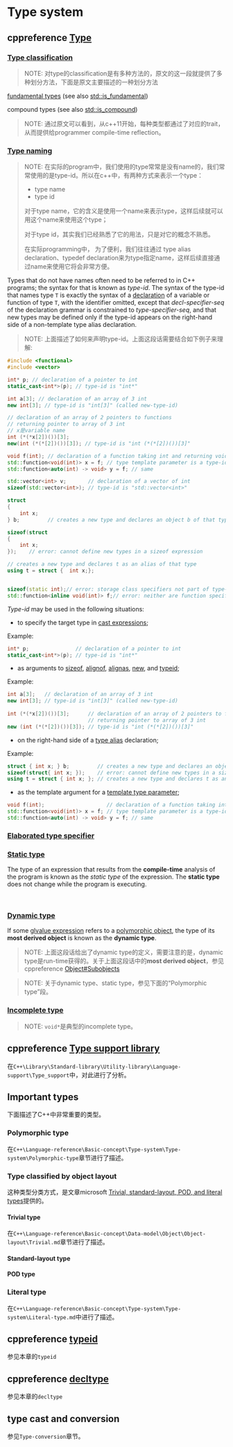 # Type system



## cppreference [Type](https://en.cppreference.com/w/cpp/language/type)

### [Type classification](https://en.cppreference.com/w/cpp/language/type#Type_classification)

> NOTE: 对type的classification是有多种方法的，原文的这一段就提供了多种划分方法，下面是原文主要描述的一种划分方法

[fundamental types](https://en.cppreference.com/w/cpp/language/types) (see also [std::is_fundamental](https://en.cppreference.com/w/cpp/types/is_fundamental))

compound types (see also [std::is_compound](https://en.cppreference.com/w/cpp/types/is_compound))



> NOTE: 通过原文可以看到，从c++11开始，每种类型都通过了对应的trait，从而提供给programmer compile-time reflection。



### [Type naming](https://en.cppreference.com/w/cpp/language/type#Type_naming)

> NOTE: 在实际的program中，我们使用的type常常是没有name的，我们常常使用的是type-id。所以在c++中，有两种方式来表示一个type：
>
> - type name
> - type id
>
> 对于type name，它的含义是使用一个name来表示type，这样后续就可以用这个name来使用这个type；
>
> 对于type id，其实我们已经熟悉了它的用法，只是对它的概念不熟悉。
>
> 在实际programming中， 为了便利，我们往往通过 type alias declaration、typedef declaration来为type指定name，这样后续直接通过name来使用它将会非常方便。

Types that do not have names often need to be referred to in C++ programs; the syntax for that is known as *type-id*. The syntax of the type-id that names type `T` is exactly the syntax of a [declaration](https://en.cppreference.com/w/cpp/language/declarations) of a variable or function of type `T`, with the identifier omitted, except that *decl-specifier-seq* of the declaration grammar is constrained to *type-specifier-seq*, and that new types may be defined only if the type-id appears on the right-hand side of a non-template type alias declaration.

> NOTE: 上面描述了如何来声明type-id。上面这段话需要结合如下例子来理解:



```c++
#include <functional>
#include <vector>

int* p; // declaration of a pointer to int
static_cast<int*>(p); // type-id is "int*"

int a[3]; // declaration of an array of 3 int
new int[3]; // type-id is "int[3]" (called new-type-id)

// declaration of an array of 2 pointers to functions
// returning pointer to array of 3 int
// x是variable name
int (*(*x[2])())[3];
new(int (*(*[2])())[3]); // type-id is "int (*(*[2])())[3]"

void f(int); // declaration of a function taking int and returning void
std::function<void(int)> x = f; // type template parameter is a type-id "void(int)"
std::function<auto(int) -> void> y = f; // same

std::vector<int> v;       // declaration of a vector of int
sizeof(std::vector<int>); // type-id is "std::vector<int>"

struct
{
	int x;
} b;         // creates a new type and declares an object b of that type

sizeof(struct
{
	int x;
});    // error: cannot define new types in a sizeof expression

// creates a new type and declares t as an alias of that type
using t = struct {	int x;};


sizeof(static int);// error: storage class specifiers not part of type-specifier-seq
std::function<inline void(int)> f;// error: neither are function specifiers

```



*Type-id* may be used in the following situations:

- to specify the target type in [cast expressions](expressions.html#Conversions);

Example:

```C++
int* p;               // declaration of a pointer to int
static_cast<int*>(p); // type-id is "int*"
```



- as arguments to [sizeof](sizeof.html), [alignof](alignof.html), [alignas](alignas.html), [new](new.html), and [typeid](typeid.html);

Example:

```c++
int a[3];   // declaration of an array of 3 int
new int[3]; // type-id is "int[3]" (called new-type-id)
 
int (*(*x[2])())[3];      // declaration of an array of 2 pointers to functions
                          // returning pointer to array of 3 int
new (int (*(*[2])())[3]); // type-id is "int (*(*[2])())[3]"
```

- on the right-hand side of a [type alias](type_alias.html) declaration;

Example:

```c++
struct { int x; } b;         // creates a new type and declares an object b of that type
sizeof(struct{ int x; });    // error: cannot define new types in a sizeof expression
using t = struct { int x; }; // creates a new type and declares t as an alias of that type
```



- as the template argument for a [template type parameter](template_parameters.html#Template_type_arguments);

```C++
void f(int);                    // declaration of a function taking int and returning void
std::function<void(int)> x = f; // type template parameter is a type-id "void(int)"
std::function<auto(int) -> void> y = f; // same
```



### [Elaborated type specifier](https://en.cppreference.com/w/cpp/language/type#Elaborated_type_specifier)



### [Static type](https://en.cppreference.com/w/cpp/language/type#Static_type)

The type of an expression that results from the **compile-time** analysis of the program is known as the *static type* of the expression. The **static type** does not change while the program is executing.

​	

### [Dynamic type](https://en.cppreference.com/w/cpp/language/type#Dynamic_type)

If some [glvalue expression](https://en.cppreference.com/w/cpp/language/value_category) refers to a [polymorphic object](https://en.cppreference.com/w/cpp/language/object), the type of its **most derived object** is known as the **dynamic type**.

> NOTE: 上面这段话给出了dynamic type的定义，需要注意的是，dynamic type是run-time获得的。关于上面这段话中的**most derived object**，参见cppreference [Object#Subobjects](https://en.cppreference.com/w/cpp/language/object#Subobjects)

> NOTE: 关于dynamic type、static type，参见下面的“Polymorphic type”段。

### [Incomplete type](https://en.cppreference.com/w/cpp/language/type#Incomplete_type)

> NOTE: `void*`是典型的incomplete type。

## cppreference [Type support library](https://en.cppreference.com/w/cpp/types)

在`C++\Library\Standard-library\Utility-library\Language-support\Type_support`中，对此进行了分析。

## Important types

下面描述了C++中非常重要的类型。



### Polymorphic type

在`C++\Language-reference\Basic-concept\Type-system\Type-system\Polymorphic-type`章节进行了描述。

### Type classified by object layout

这种类型分类方式，是文章microsoft [Trivial, standard-layout, POD, and literal types](https://docs.microsoft.com/en-us/cpp/cpp/trivial-standard-layout-and-pod-types?view=vs-2019)提供的。

#### Trivial type

在`C++\Language-reference\Basic-concept\Data-model\Object\Object-layout\Trivial.md`章节进行了描述。

#### Standard-layout type



#### POD type



### Literal type

在`C++\Language-reference\Basic-concept\Type-system\Type-system\Literal-type.md`中进行了描述。



## cppreference [typeid](https://en.cppreference.com/w/cpp/language/typeid)

参见本章的`typeid`

## cppreference [decltype](https://en.cppreference.com/w/cpp/language/decltype) 

参见本章的`decltype`

## type cast and conversion

参见`Type-conversion`章节。

